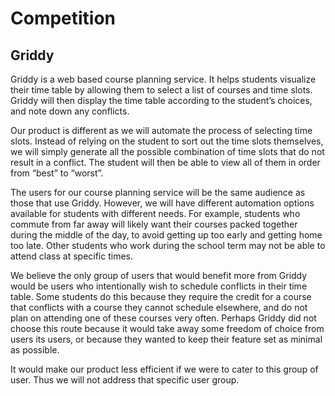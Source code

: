 # Competition

## Griddy

Griddy is a web based course planning service. It helps students visualize their time table by allowing them to select a list of courses and time slots. Griddy will then display the time table according to the student’s choices, and note down any conflicts.

Our product is different as we will automate the process of selecting time slots. Instead of relying on the student to sort out the time slots themselves, we will simply generate all the possible combination of time slots that do not result in a conflict. The student will then be able to view all of them in order from “best” to “worst”.

The users for our course planning service will be the same audience as those that use Griddy. However, we will have different automation options available for students with different needs. For example, students who commute from far away will likely want their courses packed together during the middle of the day, to avoid getting up too early and getting home too late. Other students who work during the school term may not be able to attend class at specific times.

We believe the only group of users that would benefit more from Griddy would be users who intentionally wish to schedule conflicts in their time table. Some students do this because they require the credit for a course that conflicts with a course they cannot schedule elsewhere, and do not plan on attending one of these courses very often. Perhaps Griddy did not choose this route because it would take away some freedom of choice from users its users, or because they wanted to keep their feature set as minimal as possible. 

It would make our product less efficient if we were to cater to this group of user. Thus we will not address that specific user group.
